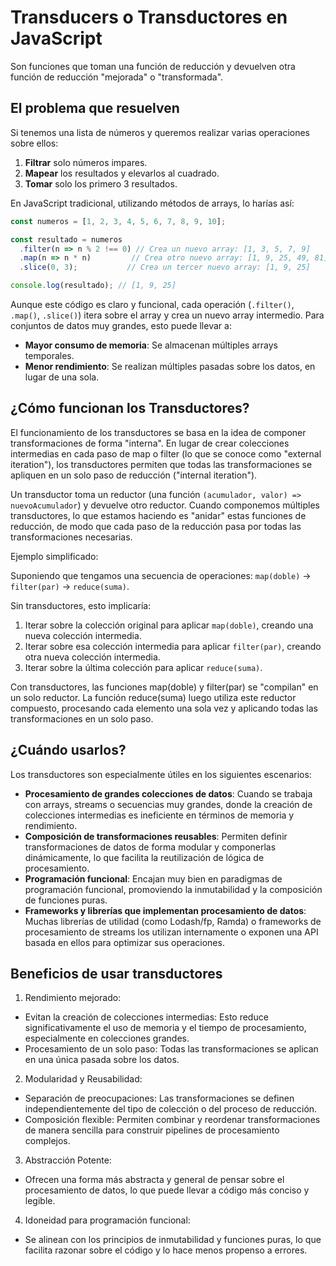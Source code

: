 # Transducers o Transductores en JavaScript

Son funciones que toman una función de reducción y devuelven otra función de reducción "mejorada" o "transformada".

## El problema que resuelven

Si tenemos una lista de números y queremos realizar varias operaciones sobre ellos:

1. **Filtrar** solo números impares.
2. **Mapear** los resultados y elevarlos al cuadrado.
3. **Tomar** solo los primero 3 resultados.

En JavaScript tradicional, utilizando métodos de arrays, lo harías así:

```js
const numeros = [1, 2, 3, 4, 5, 6, 7, 8, 9, 10];

const resultado = numeros
  .filter(n => n % 2 !== 0) // Crea un nuevo array: [1, 3, 5, 7, 9]
  .map(n => n * n)         // Crea otro nuevo array: [1, 9, 25, 49, 81]
  .slice(0, 3);           // Crea un tercer nuevo array: [1, 9, 25]

console.log(resultado); // [1, 9, 25]
```

Aunque este código es claro y funcional, cada operación (`.filter()`, `.map()`, `.slice()`) itera sobre el array y crea un nuevo array intermedio. Para conjuntos de datos muy grandes, esto puede llevar a:

- **Mayor consumo de memoria**: Se almacenan múltiples arrays temporales.
- **Menor rendimiento**: Se realizan múltiples pasadas sobre los datos, en lugar de una sola.

## ¿Cómo funcionan los Transductores?

El funcionamiento de los transductores se basa en la idea de componer transformaciones de forma "interna". En lugar de crear colecciones intermedias en cada paso de map o filter (lo que se conoce como "external iteration"), los transductores permiten que todas las transformaciones se apliquen en un solo paso de reducción ("internal iteration").

Un transductor toma un reductor (una función `(acumulador, valor) => nuevoAcumulador`) y devuelve otro reductor. Cuando componemos múltiples transductores, lo que estamos haciendo es "anidar" estas funciones de reducción, de modo que cada paso de la reducción pasa por todas las transformaciones necesarias.

Ejemplo simplificado:

Suponiendo que tengamos una secuencia de operaciones: `map(doble)` -> `filter(par)` -> `reduce(suma)`.

Sin transductores, esto implicaría:

1. Iterar sobre la colección original para aplicar `map(doble)`, creando una nueva colección intermedia.
2. Iterar sobre esa colección intermedia para aplicar `filter(par)`, creando otra nueva colección intermedia.
3. Iterar sobre la última colección para aplicar `reduce(suma)`.

Con transductores, las funciones map(doble) y filter(par) se "compilan" en un solo reductor. La función reduce(suma) luego utiliza este reductor compuesto, procesando cada elemento una sola vez y aplicando todas las transformaciones en un solo paso.

## ¿Cuándo usarlos?

Los transductores son especialmente útiles en los siguientes escenarios:

- **Procesamiento de grandes colecciones de datos**: Cuando se trabaja con arrays, streams o secuencias muy grandes, donde la creación de colecciones intermedias es ineficiente en términos de memoria y rendimiento.
- **Composición de transformaciones reusables**: Permiten definir transformaciones de datos de forma modular y componerlas dinámicamente, lo que facilita la reutilización de lógica de procesamiento.
- **Programación funcional**: Encajan muy bien en paradigmas de programación funcional, promoviendo la inmutabilidad y la composición de funciones puras.
- **Frameworks y librerías que implementan procesamiento de datos**: Muchas librerías de utilidad (como Lodash/fp, Ramda) o frameworks de procesamiento de streams los utilizan internamente o exponen una API basada en ellos para optimizar sus operaciones.

## Beneficios de usar transductores

1. Rendimiento mejorado:
- Evitan la creación de colecciones intermedias: Esto reduce significativamente el uso de memoria y el tiempo de procesamiento, especialmente en colecciones grandes.
- Procesamiento de un solo paso: Todas las transformaciones se aplican en una única pasada sobre los datos.

2. Modularidad y Reusabilidad:
- Separación de preocupaciones: Las transformaciones se definen independientemente del tipo de colección o del proceso de reducción.
- Composición flexible: Permiten combinar y reordenar transformaciones de manera sencilla para construir pipelines de procesamiento complejos.

3. Abstracción Potente:
- Ofrecen una forma más abstracta y general de pensar sobre el procesamiento de datos, lo que puede llevar a código más conciso y legible.

4. Idoneidad para programación funcional:
- Se alinean con los principios de inmutabilidad y funciones puras, lo que facilita razonar sobre el código y lo hace menos propenso a errores.